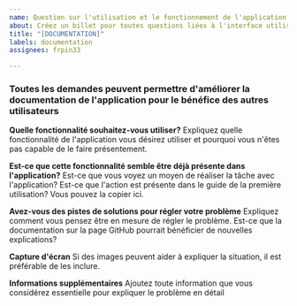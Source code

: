 ```yaml
---
name: Question sur l'utilisation et le fonctionnement de l'application
about: Créez un billet pour toutes questions liées à l'interface utilisateur ainsi que le fonctionnement général de l'application
title: "[DOCUMENTATION]"
labels: documentation
assignees: frpin33

---
```


### Toutes les demandes peuvent permettre d'améliorer la documentation de l'application pour le bénéfice des autres utilisateurs

**Quelle fonctionnalité souhaitez-vous utiliser?**
Expliquez quelle fonctionnalité de l'application vous désirez utiliser et pourquoi vous n'êtes pas capable de le faire présentement. 

**Est-ce que cette fonctionnalité semble être déjà présente dans l'application?**
Est-ce que vous voyez un moyen de réaliser la tâche avec l'application?
Est-ce que l'action est présente dans le guide de la première utilisation? Vous pouvez la copier ici.

**Avez-vous des pistes de solutions pour régler votre problème**
Expliquez comment vous pensez être en mesure de régler le problème. Est-ce que la documentation sur la page GitHub pourrait bénéficier de nouvelles explications?

**Capture d'écran**
Si des images peuvent aider à expliquer la situation, il est préférable de les inclure.

**Informations supplémentaires**
Ajoutez toute information que vous considérez essentielle pour expliquer le problème en détail
